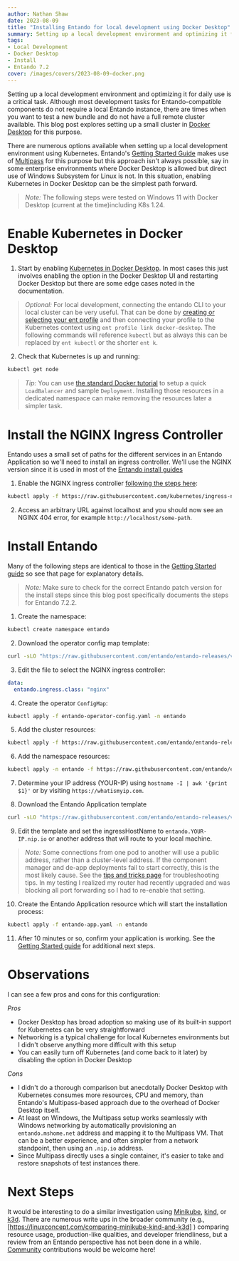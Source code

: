 ```yaml
---
author: Nathan Shaw
date: 2023-08-09
title: "Installing Entando for local development using Docker Desktop"
summary: Setting up a local development environment and optimizing it for daily use is a critical task. Although most development tasks for Entando-compatible components do not require a local Entando instance, there are times when you want to test a new bundle and do not have a full remote cluster available. This blog post explores setting up a small cluster in Docker Desktop for this purpose. 
tags:
- Local Development
- Docker Desktop
- Install
- Entando 7.2
cover: /images/covers/2023-08-09-docker.png
---
```

Setting up a local development environment and optimizing it for daily use is a critical task. Although most development tasks for Entando-compatible components do not require a local Entando instance, there are times when you want to test a new bundle and do not have a full remote cluster available. This blog post explores setting up a small cluster in [Docker Desktop](https://www.docker.com/products/docker-desktop/) for this purpose.

There are numerous options available when setting up a local development environment using Kubernetes. Entando's [Getting Started Guide](../v7.2/docs/getting-started/README.md) makes use of [Multipass](https://multipass.run/) for this purpose but this approach isn't always possible, say in some enterprise environments where Docker Desktop is allowed but direct use of Windows Subsystem for Linux is not. In this situation, enabling Kubernetes in Docker Desktop can be the simplest path forward.

>*Note:* The following steps were tested on Windows 11 with Docker Desktop (current at the time)including K8s 1.24.

# Enable Kubernetes in Docker Desktop
1. Start by enabling [Kubernetes in Docker Desktop](https://docs.docker.com/desktop/kubernetes/). In most cases this just involves enabling the option in the Docker Desktop UI and restarting Docker Desktop but there are some edge cases noted in the documentation.

>*Optional:* For local development, connecting the entando CLI to your local cluster can be very useful. That can be done by [creating or selecting your ent profile](../v7.2/docs/getting-started/entando-cli.md) and then connecting your profile to the Kubernetes context using `ent profile link docker-desktop`. The following commands will reference `kubectl` but as always this can be replaced by `ent kubectl` or the shorter `ent k`.

2. Check that Kubernetes is up and running:
``` bash
kubectl get node
```

>*Tip:* You can use [the standard Docker tutorial](https://www.docker.com/blog/how-kubernetes-works-under-the-hood-with-docker-desktop/) to setup a quick `LoadBalancer` and sample `Deployment`. Installing those resources in a dedicated namespace can make removing the resources later a simpler task.

# Install the NGINX Ingress Controller
Entando uses a small set of paths for the different services in an Entando Application so we'll need to install an ingress controller. We'll use the NGINX version since it is used in most of the [Entando install guides](../v7.2/tutorials/README.md)

1. Enable the NGINX ingress controller [following the steps here](https://kubernetes.github.io/ingress-nginx/deploy/#docker-desktop):
``` bash
kubectl apply -f https://raw.githubusercontent.com/kubernetes/ingress-nginx/controller-v1.8.1/deploy/static/provider/cloud/deploy.yaml
```

2. Access an arbitrary URL against localhost and you should now see an NGINX 404 error, for example `http://localhost/some-path`.

# Install Entando
Many of the following steps are identical to those in the [Getting Started guide](../v7.2/docs/getting-started/README.md) so see that page for explanatory details. 
> *Note:* Make sure to check for the correct Entando patch version for the install steps since this blog post specifically documents the steps for Entando 7.2.2.

1. Create the namespace:
``` bash
kubectl create namespace entando
```

2. Download the operator config map template:
``` bash
curl -sLO "https://raw.githubusercontent.com/entando/entando-releases/v7.2.2/dist/ge-1-1-6/samples/entando-operator-config.yaml"
```

3. Edit the file to select the NGINX ingress controller:
``` yaml
data: 
  entando.ingress.class: "nginx"
```

4. Create the operator `ConfigMap`:
``` bash
kubectl apply -f entando-operator-config.yaml -n entando
```

5. Add the cluster resources:
``` bash
kubectl apply -f https://raw.githubusercontent.com/entando/entando-releases/v7.2.2/dist/ge-1-1-6/namespace-scoped-deployment/cluster-resources.yaml
```

6. Add the namespace resources:
``` bash
kubectl apply -n entando -f https://raw.githubusercontent.com/entando/entando-releases/v7.2.2/dist/ge-1-1-6/namespace-scoped-deployment/namespace-resources.yaml
```

7. Determine your IP address (YOUR-IP) using `hostname -I | awk '{print $1}'` or by visiting `https://whatismyip.com`.

8. Download the Entando Application template
``` bash
curl -sLO "https://raw.githubusercontent.com/entando/entando-releases/v7.2.2/dist/ge-1-1-6/samples/entando-app.yaml"
```

9. Edit the template and set the ingressHostName to `entando.YOUR-IP.nip.io` or another address that will route to your local machine.
> *Note:* Some connections from one pod to another will use a public address, rather than a cluster-level address. If the component manager and de-app deployments fail to start correctly, this is the most likely cause. See the [tips and tricks page](../v7.2/docs/reference/local-tips-and-tricks.md) for troubleshooting tips. In my testing I realized my router had recently upgraded and was blocking all port forwarding so I had to re-enable that setting.

10. Create the Entando Application resource which will start the installation process:
``` bash
kubectl apply -f entando-app.yaml -n entando
```

11. After 10 minutes or so, confirm your application is working. See the [Getting Started guide](../v7.2/docs/getting-started/README.md#next-steps) for additional next steps.

# Observations
I can see a few pros and cons for this configuration:

*Pros*
* Docker Desktop has broad adoption so making use of its built-in support for Kubernetes can be very straightforward
* Networking is a typical challenge for local Kubernetes environments but I didn't observe anything more difficult with this setup
* You can easily turn off Kubernetes (and come back to it later) by disabling the option in Docker Desktop

*Cons*
* I didn't do a thorough comparison but anecdotally Docker Desktop with Kubernetes consumes more resources, CPU and memory, than Entando's Multipass-based approach due to the overhead of Docker Desktop itself.
* At least on Windows, the Multipass setup works seamlessly with Windows networking by automatically provisioning an `entando.mshome.net` address and mapping it to the Multipass VM. That can be a better experience, and often simpler from a network standpoint, then using an `.nip.io` address.
* Since Multipass directly uses a single container, it's easier to take and restore snapshots of test instances there.

# Next Steps
It would be interesting to do a similar investigation using [Minikube](https://minikube.sigs.k8s.io/docs/), [kind](https://kind.sigs.k8s.io/), or [k3d](https://k3d.io/). There are numerous write ups in the broader community (e.g., [https://linuxconcept.com/comparing-minikube-kind-and-k3d] ) comparing resource usage, production-like qualities, and developer friendliness, but a review from an Entando perspective has not been done in a while. [Community](../v7.2/docs/community/contributing.md) contributions would be welcome here!
